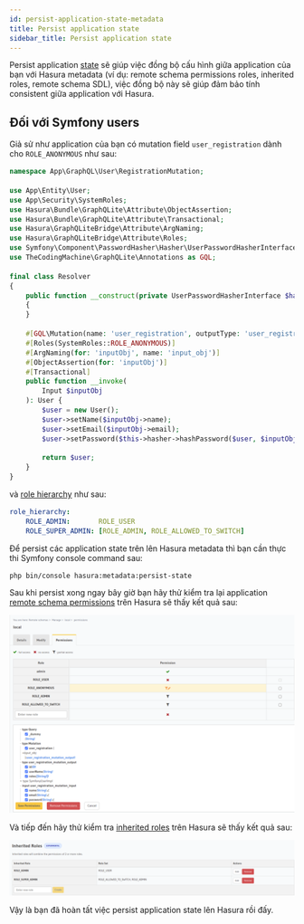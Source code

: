 ```yaml
---
id: persist-application-state-metadata
title: Persist application state
sidebar_title: Persist application state
---
```


Persist application [state](https://en.wikipedia.org/wiki/State_(computer_science)) sẽ giúp việc đồng bộ cấu hình giữa application
của bạn với Hasura metadata (ví dụ: remote schema permissions roles, inherited roles, remote schema SDL), việc đồng bộ này sẽ giúp
đảm bảo tính consistent giữa application với Hasura.

## Đối với Symfony users

Giả sử như application của bạn có mutation field `user_registration` dành cho `ROLE_ANONYMOUS` như sau:

```php
namespace App\GraphQL\User\RegistrationMutation;

use App\Entity\User;
use App\Security\SystemRoles;
use Hasura\Bundle\GraphQLite\Attribute\ObjectAssertion;
use Hasura\Bundle\GraphQLite\Attribute\Transactional;
use Hasura\GraphQLiteBridge\Attribute\ArgNaming;
use Hasura\GraphQLiteBridge\Attribute\Roles;
use Symfony\Component\PasswordHasher\Hasher\UserPasswordHasherInterface;
use TheCodingMachine\GraphQLite\Annotations as GQL;

final class Resolver
{
    public function __construct(private UserPasswordHasherInterface $hasher)
    {
    }

    #[GQL\Mutation(name: 'user_registration', outputType: 'user_registration_mutation_output!')]
    #[Roles(SystemRoles::ROLE_ANONYMOUS)]
    #[ArgNaming(for: 'inputObj', name: 'input_obj')]
    #[ObjectAssertion(for: 'inputObj')]
    #[Transactional]
    public function __invoke(
        Input $inputObj
    ): User {
        $user = new User();
        $user->setName($inputObj->name);
        $user->setEmail($inputObj->email);
        $user->setPassword($this->hasher->hashPassword($user, $inputObj->password));

        return $user;
    }
}
```

và [role hierarchy](https://symfony.com/doc/current/security.html#hierarchical-roles) như sau:

```yaml
role_hierarchy:
    ROLE_ADMIN:       ROLE_USER
    ROLE_SUPER_ADMIN: [ROLE_ADMIN, ROLE_ALLOWED_TO_SWITCH]
```

Để persist các application state trên lên Hasura metadata thì bạn cần thực thi Symfony console command sau:

```shell
php bin/console hasura:metadata:persist-state
```

Sau khi persist xong ngay bây giờ bạn hãy thử kiểm tra lại application [remote schema permissions](https://hasura.io/docs/latest/graphql/core/remote-schemas/auth/remote-schema-permissions.html) trên Hasura sẽ thấy kết quả sau:

![remote schema permissions](../assets/remote-schema-permissions.png)

Và tiếp đến hãy thử kiểm tra [inherited roles](https://hasura.io/docs/latest/graphql/core/auth/authorization/inherited-roles.html) trên Hasura sẽ thấy kết quả sau:

![inherited roles](../assets/inherited-roles.png)

Vậy là bạn đã hoàn tất việc persist application state lên Hasura rồi đấy.